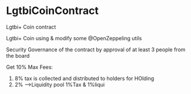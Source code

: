 
# LgtbiCoinContract

Lgtbi+ Coin contract

Lgtbi+ Coin using & modify some @OpenZeppeling utils


Security Governance of the contract by approval of at least 3 people from the board

Get 10% Max Fees:
1) 8% tax is collected and distributed to holders for HOlding
2) 2% -->Liquidity pool 
            1%Tax & 1%liqui


            
                                                                         
